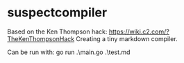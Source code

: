 # suspectcompiler
Based on the Ken Thompson hack: https://wiki.c2.com/?TheKenThompsonHack
Creating a tiny markdown compiler.

Can be run with: go run .\main.go .\test.md